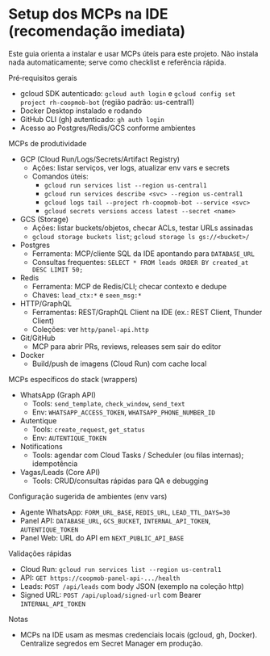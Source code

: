 # Setup dos MCPs na IDE (recomendação imediata)

Este guia orienta a instalar e usar MCPs úteis para este projeto. Não instala nada automaticamente; serve como checklist e referência rápida.

Pré‑requisitos gerais
- gcloud SDK autenticado: `gcloud auth login` e `gcloud config set project rh-coopmob-bot` (região padrão: us-central1)
- Docker Desktop instalado e rodando
- GitHub CLI (gh) autenticado: `gh auth login`
- Acesso ao Postgres/Redis/GCS conforme ambientes

MCPs de produtividade
- GCP (Cloud Run/Logs/Secrets/Artifact Registry)
  - Ações: listar serviços, ver logs, atualizar env vars e secrets
  - Comandos úteis:
    - `gcloud run services list --region us-central1`
    - `gcloud run services describe <svc> --region us-central1`
    - `gcloud logs tail --project rh-coopmob-bot --service <svc>`
    - `gcloud secrets versions access latest --secret <name>`
- GCS (Storage)
  - Ações: listar buckets/objetos, checar ACLs, testar URLs assinadas
  - `gcloud storage buckets list`; `gcloud storage ls gs://<bucket>/`
- Postgres
  - Ferramenta: MCP/cliente SQL da IDE apontando para `DATABASE_URL`
  - Consultas frequentes: `SELECT * FROM leads ORDER BY created_at DESC LIMIT 50;`
- Redis
  - Ferramenta: MCP de Redis/CLI; checar contexto e dedupe
  - Chaves: `lead_ctx:*` e `seen_msg:*`
- HTTP/GraphQL
  - Ferramentas: REST/GraphQL Client na IDE (ex.: REST Client, Thunder Client)
  - Coleções: ver `http/panel-api.http`
- Git/GitHub
  - MCP para abrir PRs, reviews, releases sem sair do editor
- Docker
  - Build/push de imagens (Cloud Run) com cache local

MCPs específicos do stack (wrappers)
- WhatsApp (Graph API)
  - Tools: `send_template`, `check_window`, `send_text`
  - Env: `WHATSAPP_ACCESS_TOKEN`, `WHATSAPP_PHONE_NUMBER_ID`
- Autentique
  - Tools: `create_request`, `get_status`
  - Env: `AUTENTIQUE_TOKEN`
- Notifications
  - Tools: agendar com Cloud Tasks / Scheduler (ou filas internas); idempotência
- Vagas/Leads (Core API)
  - Tools: CRUD/consultas rápidas para QA e debugging

Configuração sugerida de ambientes (env vars)
- Agente WhatsApp: `FORM_URL_BASE`, `REDIS_URL`, `LEAD_TTL_DAYS=30`
- Panel API: `DATABASE_URL`, `GCS_BUCKET`, `INTERNAL_API_TOKEN`, `AUTENTIQUE_TOKEN`
- Panel Web: URL do API em `NEXT_PUBLIC_API_BASE`

Validações rápidas
- Cloud Run: `gcloud run services list --region us-central1`
- API: `GET https://coopmob-panel-api-.../health`
- Leads: `POST /api/leads` com body JSON (exemplo na coleção http)
- Signed URL: `POST /api/upload/signed-url` com Bearer `INTERNAL_API_TOKEN`

Notas
- MCPs na IDE usam as mesmas credenciais locais (gcloud, gh, Docker). Centralize segredos em Secret Manager em produção.

